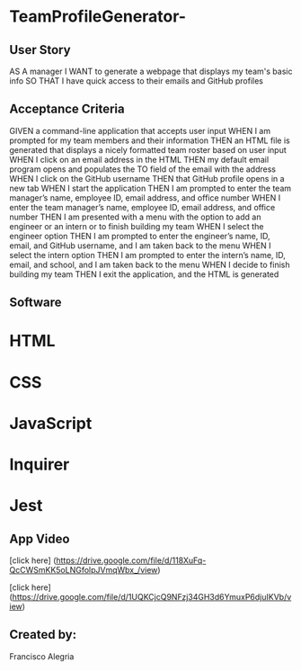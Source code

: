 # TeamProfileGenerator-

## User Story 
AS A manager
I WANT to generate a webpage that displays my team's basic info
SO THAT I have quick access to their emails and GitHub profiles

## Acceptance Criteria 
GIVEN a command-line application that accepts user input
WHEN I am prompted for my team members and their information
THEN an HTML file is generated that displays a nicely formatted team roster based on user input
WHEN I click on an email address in the HTML
THEN my default email program opens and populates the TO field of the email with the address
WHEN I click on the GitHub username
THEN that GitHub profile opens in a new tab
WHEN I start the application
THEN I am prompted to enter the team manager’s name, employee ID, email address, and office number
WHEN I enter the team manager’s name, employee ID, email address, and office number
THEN I am presented with a menu with the option to add an engineer or an intern or to finish building my team
WHEN I select the engineer option
THEN I am prompted to enter the engineer’s name, ID, email, and GitHub username, and I am taken back to the menu
WHEN I select the intern option
THEN I am prompted to enter the intern’s name, ID, email, and school, and I am taken back to the menu
WHEN I decide to finish building my team
THEN I exit the application, and the HTML is generated

## Software
# HTML
# CSS
# JavaScript
# Inquirer
# Jest


## App Video
[click here] (https://drive.google.com/file/d/118XuFq-QcCWSmKK5oLNGfolpJVmqWbx_/view)

[click here] (https://drive.google.com/file/d/1UQKCjcQ9NFzj34GH3d6YmuxP6djuIKVb/view)


## Created by:
Francisco Alegria